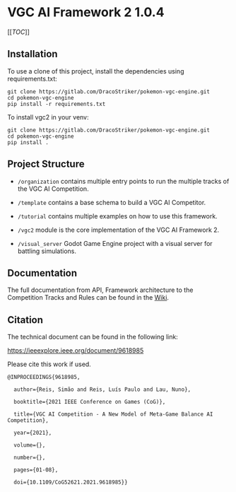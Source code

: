 # VGC AI Framework 2 1.0.4

[[_TOC_]]

## Installation

To use a clone of this project, install the dependencies using requirements.txt:

```
git clone https://gitlab.com/DracoStriker/pokemon-vgc-engine.git
cd pokemon-vgc-engine
pip install -r requirements.txt
```

To install vgc2 in your venv:

```
git clone https://gitlab.com/DracoStriker/pokemon-vgc-engine.git
cd pokemon-vgc-engine
pip install .
```

## Project Structure

* `/organization` contains multiple entry points to run the multiple tracks of the VGC AI Competition.

* `/template` contains a base schema to build a VGC AI Competitor.

* `/tutorial` contains multiple examples on how to use this framework.

* `/vgc2` module is the core implementation of the VGC AI Framework 2.

* `/visual_server` Godot Game Engine project with a visual server for battling simulations.

## Documentation

The full documentation from API, Framework architecture to the Competition Tracks and
Rules can be found in the [Wiki](https://gitlab.com/DracoStriker/pokemon-vgc-engine/-/wikis/home).

## Citation

The technical document can be found in the following link:

https://ieeexplore.ieee.org/document/9618985

Please cite this work if used.

```
@INPROCEEDINGS{9618985,

  author={Reis, Simão and Reis, Luís Paulo and Lau, Nuno},

  booktitle={2021 IEEE Conference on Games (CoG)}, 

  title={VGC AI Competition - A New Model of Meta-Game Balance AI Competition}, 

  year={2021},

  volume={},

  number={},

  pages={01-08},

  doi={10.1109/CoG52621.2021.9618985}}
```
